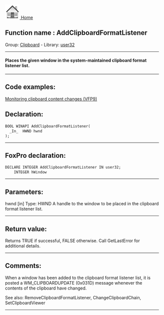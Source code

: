 [<img src="../../images/home.png"> Home ](https://github.com/VFPX/Win32API)  

## Function name : AddClipboardFormatListener
Group: [Clipboard](../../functions_group.md#Clipboard)  -  Library: [user32](../../Libraries.md#user32)  
***  


#### Places the given window in the system-maintained clipboard format listener list.
***  


## Code examples:
[Monitoring clipboard content changes (VFP9)](../../samples/sample_601.md)  

## Declaration:
```foxpro  
BOOL WINAPI AddClipboardFormatListener(
  _In_  HWND hwnd
);  
```  
***  


## FoxPro declaration:
```foxpro  
DECLARE INTEGER AddClipboardFormatListener IN user32;
	INTEGER hWindow  
```  
***  


## Parameters:
hwnd [in]
Type: HWND
A handle to the window to be placed in the clipboard format listener list.  
***  


## Return value:
Returns TRUE if successful, FALSE otherwise. Call GetLastError for additional details.  
***  


## Comments:
When a window has been added to the clipboard format listener list, it is posted a WM_CLIPBOARDUPDATE (0x031D) message whenever the contents of the clipboard have changed.  
  
See also: RemoveClipboardFormatListener, ChangeClipboardChain, SetClipboardViewer    
  
***  

